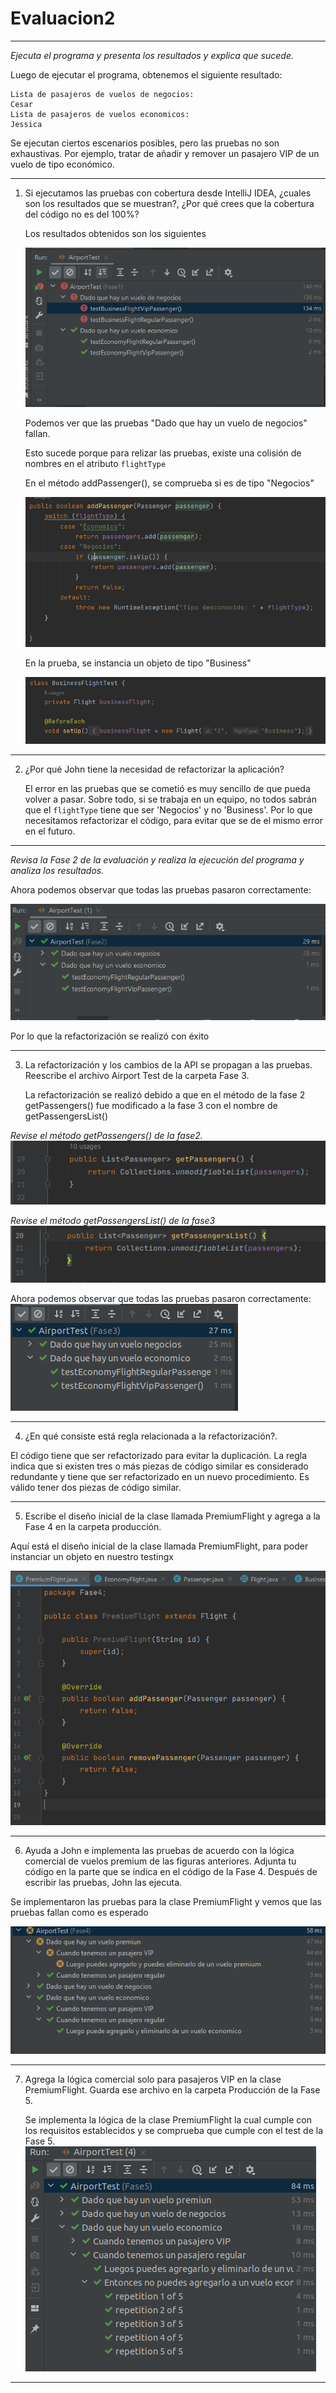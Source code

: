 # Evaluacion2

---

*Ejecuta el programa y presenta los resultados y explica que sucede.*

Luego de ejecutar el programa, obtenemos el siguiente resultado:

```
Lista de pasajeros de vuelos de negocios:
Cesar
Lista de pasajeros de vuelos economicos:
Jessica
```

Se ejecutan ciertos escenarios posibles, pero las pruebas no son exhaustivas. Por ejemplo, tratar de añadir y remover un pasajero VIP de un vuelo de tipo económico.

---

1. Si ejecutamos las pruebas con cobertura desde IntelliJ IDEA, ¿cuales son los resultados que se muestran?, ¿Por qué crees que la cobertura del código no es del 100%?

    Los resultados obtenidos son los siguientes

    ![Alt text](images/preg1.PNG)

    Podemos ver que las pruebas "Dado que hay un vuelo de negocios" fallan.

   Esto sucede porque para relizar las pruebas, existe una colisión de nombres en el atributo `flightType`

   En el método addPassenger(), se comprueba si es de tipo "Negocios"

   ![Alt text](images/vuelonegocios.PNG)

   En la prueba, se instancia un objeto de tipo "Business"

   ![Alt text](images/testAirport1.PNG)

---

2. ¿Por qué John tiene la necesidad de refactorizar la aplicación?

   El error en las pruebas que se cometió es muy sencillo de que pueda volver a pasar. Sobre todo, si se trabaja en un equipo, no todos sabrán que el `flightType` tiene que ser 'Negocios' y no 'Business'. Por lo que necesitamos refactorizar el código, para evitar que se de el mismo error en el futuro.

---

*Revisa la Fase 2 de la evaluación y realiza la ejecución del programa y analiza los resultados.*

Ahora podemos observar que todas las pruebas pasaron correctamente:

![img.png](images/testAirport2.png)

Por lo que la refactorización se realizó con éxito

---


3. La refactorización y los cambios de la API se propagan a las pruebas.
   Reescribe el archivo Airport Test de la carpeta Fase 3.

   La refactorización se realizó debido a que en el método de la fase 2 getPassengers() fue modificado a la fase 3 con el nombre de getPassengersList()

*Revise el método getPassengers() de la fase2.*
![img.png](images/Metodo%20getPassengers()Fase2.png)

*Revise el método getPassengersList() de la fase3*
![img.png](images/Metodo%20getPassengersList()Fase3.png)

Ahora podemos observar que todas las pruebas pasaron correctamente:
![img.png](images/testAirport3.png)

---

4. ¿En qué consiste está regla relacionada a la refactorización?.

El código tiene que ser refactorizado para evitar la duplicación. La regla indica que si existen tres o más piezas de código similar
es considerado redundante y tiene que ser refactorizado en un nuevo procedimiento. Es válido tener dos piezas de código similar.

---

5. Escribe el diseño inicial de la clase llamada PremiumFlight y agrega a la
   Fase 4 en la carpeta producción.

Aquí está el diseño inicial de la clase llamada PremiumFlight, para poder instanciar 
un objeto en nuestro testingx

![img.png](images/premiumFlight.png)

---

6. Ayuda a John e implementa las pruebas de acuerdo con la lógica comercial
   de vuelos premium de las figuras anteriores. Adjunta tu código en la parte que se indica en el código
   de la Fase 4. Después de escribir las pruebas, John las ejecuta.

Se implementaron las pruebas para la clase PremiumFlight y vemos que las pruebas fallan como es esperado

![img.png](images/testing_fase4.png)

---
7. Agrega la lógica comercial solo para pasajeros VIP en la clase
   PremiumFlight. Guarda ese archivo en la carpeta Producción de la Fase 5.

   Se implementa la lógica de la clase PremiumFlight la cual cumple con los requisitos 
   establecidos y se comprueba que cumple con el test de la Fase 5.
![](images/testAirport5.png)
---